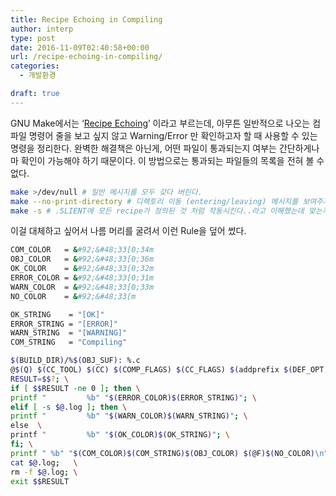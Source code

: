 ```yaml
---
title: Recipe Echoing in Compiling
author: interp
type: post
date: 2016-11-09T02:40:58+00:00
url: /recipe-echoing-in-compiling/
categories:
  - 개발환경

draft: true
---
```

GNU Make에서는 ‘[Recipe Echoing][1]’ 이라고 부르는데, 아무튼 일반적으로 나오는 컴파일 명령어 줄을 보고 싶지 않고 Warning/Error 만 확인하고자 할 때 사용할 수 있는 명령을 정리한다. 완벽한 해결책은 아닌게, 어떤 파일이 통과되는지 여부는 간단하게나마 확인이 가능해야 하기 때문이다. 이 방법으로는 통과되는 파일들의 목록을 전혀 볼 수 없다.

```bash
make >/dev/null # 일반 메시지를 모두 갖다 버린다.
make --no-print-directory # 디렉토리 이동 (entering/leaving) 메시지를 보여주지 않는다.
make -s # .SLIENT에 모든 recipe가 정의된 것 처럼 작동시킨다..라고 이해했는데 맞는지 확인 바람
```

이걸 대체하고 싶어서 나름 머리를 굴려서 이런 Rule을 덮어 썼다.

```bash
COM_COLOR   = &#92;&#48;33[0;34m
OBJ_COLOR   = &#92;&#48;33[0;36m
OK_COLOR    = &#92;&#48;33[0;32m
ERROR_COLOR = &#92;&#48;33[0;31m
WARN_COLOR  = &#92;&#48;33[0;33m
NO_COLOR    = &#92;&#48;33[m

OK_STRING    = "[OK]"
ERROR_STRING = "[ERROR]"
WARN_STRING  = "[WARNING]"
COM_STRING   = "Compiling"

$(BUILD_DIR)/%$(OBJ_SUF): %.c
@$(Q) $(CC_TOOL) $(CC) $(COMP_FLAGS) $(CC_FLAGS) $(addprefix $(DEF_OPT),$(DEFINES)) $(addprefix $(INC_OPT),$(INCLUDES)) $(CC_OUT_OPT)$@ $< 2> $@.log; \
RESULT=$$?; \
if [ $$RESULT -ne 0 ]; then \
printf "         %b" "$(ERROR_COLOR)$(ERROR_STRING)"; \
elif [ -s $@.log ]; then \
printf "         %b" "$(WARN_COLOR)$(WARN_STRING)"; \
else  \
printf "         %b" "$(OK_COLOR)$(OK_STRING)"; \
fi; \
printf " %b" "$(COM_COLOR)$(COM_STRING)$(OBJ_COLOR) $(@F)$(NO_COLOR)\n"; \
cat $@.log;   \
rm -f $@.log; \
exit $$RESULT
```

 [1]: https://www.gnu.org/software/make/manual/html_node/Echoing.html
